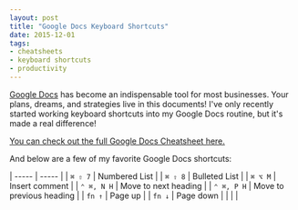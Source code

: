 ```yaml
---
layout: post
title: "Google Docs Keyboard Shortcuts"
date: 2015-12-01
tags:
- cheatsheets
- keyboard shortcuts
- productivity
---
```


[Google Docs](http://www.google.com/docs) has become an indispensable tool for most businesses. Your plans, dreams, and strategies live in this documents! I've only recently started working keyboard shortcuts into my Google Docs routine, but it's made a real difference!

[You can check out the full Google Docs Cheatsheet here.](http://ursooperduper.github.io/cheatsheets/google-docs/)

And below are a few of my favorite Google Docs shortcuts:

| ----- | ----- |
| ```⌘ ⇧ 7``` |	Numbered List |
| ```⌘ ⇧ 8``` |	Bulleted List |
| ```⌘ ⌥ M``` | Insert comment |
| ```⌃ ⌘, N H``` | Move to next heading |
| ```⌃ ⌘, P H``` | Move to previous heading |
| ```fn ↑``` | Page up |
| ```fn ↓``` | Page down |
|  |  |
